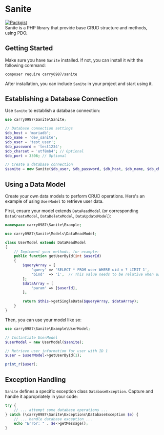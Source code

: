 # Sanite
[![Packgist](https://img.shields.io/packagist/v/carry0987/sanite.svg?style=flat-square)](https://packagist.org/packages/carry0987/sanite)  
Sanite is a PHP library that provide base CRUD structure and methods, using PDO.

## Getting Started
Make sure you have `Sanite` installed. If not, you can install it with the following command:

```bash
composer require carry0987/sanite
```

After installation, you can include `Sanite` in your project and start using it.

## Establishing a Database Connection

Use `Sanite` to establish a database connection:

```php
use carry0987\Sanite\Sanite;

// Database connection settings
$db_host = 'mariadb';
$db_name = 'dev_sanite';
$db_user = 'test_user';
$db_password = 'test1234';
$db_charset = 'utf8mb4'; // Optional
$db_port = 3306; // Optional

// Create a database connection
$sanite = new Sanite($db_user, $db_password, $db_host, $db_name, $db_charset, $db_port);
```

## Using a Data Model

Create your own data models to perform CRUD operations. Here's an example of using `UserModel` to retrieve user data.

First, ensure your model extends `DataReadModel` (or corresponding `DataCreateModel`, `DataDeleteModel`, `DataUpdateModel`):

```php
namespace carry0987\Sanite\Example;

use carry0987\Sanite\Models\DataReadModel;

class UserModel extends DataReadModel
{
    // Implement your methods, for example:
    public function getUserById(int $userId)
    {
        $queryArray = [
            'query' => 'SELECT * FROM user WHERE uid = ? LIMIT 1',
            'bind'  => 'i',  // This value needs to be relative when using DBUtil::getPDOType
        ];
        $dataArray = [
            'param' => [$userId],
        ];

        return $this->getSingleData($queryArray, $dataArray);
    }
}
```

Then, you can use your model like so:

```php
use carry0987\Sanite\Example\UserModel;

// Instantiate UserModel
$userModel = new UserModel($sanite);

// Retrieve user information for user with ID 1
$user = $userModel->getUserById(1);

print_r($user);
```

## Exception Handling

`Sanite` defines a specific exception class `DatabaseException`. Capture and handle it appropriately in your code:

```php
try {
    // ... attempt some database operations ...
} catch (\carry0987\Sanite\Exceptions\DatabaseException $e) {
    // ... handle database exception ...
    echo "Error: " . $e->getMessage();
}
```
